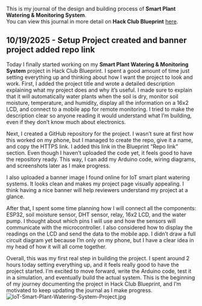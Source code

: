 <!--
  ===================    !!READ THIS NOTICE!!   ====================
  DO NOT edit this file manually. Your changes WILL BE OVERWRITTEN!
  This journal is auto generated and updated by Hack Club Blueprint.
  To edit this file, please edit your journal entries on Blueprint.
  ==================================================================
-->

This is my journal of the design and building process of **Smart Plant Watering & Monitoring System**.  
You can view this journal in more detail on **Hack Club Blueprint** [here](https://blueprint.hackclub.com/projects/725).


## 10/19/2025 - Setup Project created and banner  project added repo link   

Today I finally started working on my **Smart Plant Watering & Monitoring System** project in Hack Club Blueprint. I spent a good amount of time just setting everything up and thinking about how I want the project to look and work. First, I added the project title and wrote a detailed description explaining what my project does and why it’s useful. I made sure to explain that it will automatically water plants when the soil is dry, monitor soil moisture, temperature, and humidity, display all the information on a 16x2 LCD, and connect to a mobile app for remote monitoring. I tried to make the description clear so anyone reading it would understand what I’m building, even if they don’t know much about electronics.

Next, I created a GitHub repository for the project. I wasn’t sure at first how this worked on my phone, but I managed to create the repo, give it a name, and copy the HTTPS link. I added this link in the Blueprint “Repo link” section. Even though I haven’t uploaded the code yet, it feels good to have the repository ready. This way, I can add my Arduino code, wiring diagrams, and screenshots later as I make progress.

I also uploaded a banner image I found online for IoT smart plant watering systems. It looks clean and makes my project page visually appealing. I think having a nice banner will help reviewers understand my project at a glance.

After that, I spent some time planning how I will connect all the components: ESP32, soil moisture sensor, DHT sensor, relay, 16x2 LCD, and the water pump. I thought about which pins I will use and how the sensors will communicate with the microcontroller. I also considered how to display the readings on the LCD and send the data to the mobile app. I didn’t draw a full circuit diagram yet because I’m only on my phone, but I have a clear idea in my head of how it will all come together.

Overall, this was my first real step in building the project. I spent around 2 hours today setting everything up, and it feels really good to have the project started. I’m excited to move forward, write the Arduino code, test it in a simulation, and eventually build the actual system. This is the beginning of my journey documenting the project in Hack Club Blueprint, and I’m motivated to keep updating the journal as I make progress.![IoT-Smart-Plant-Watering-System-Project.jpg](https://blueprint.hackclub.com/user-attachments/blobs/proxy/eyJfcmFpbHMiOnsiZGF0YSI6MzI0NSwicHVyIjoiYmxvYl9pZCJ9fQ==--62712c0292c9ac079c8e7ccb202905d7f9f1e338/IoT-Smart-Plant-Watering-System-Project.jpg)
  

